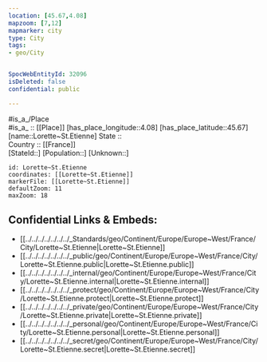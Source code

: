 ```yaml
---
location: [45.67,4.08] 
mapzoom: [7,12] 
mapmarker: city 
type: City
tags:
- geo/City


SpocWebEntityId: 32096
isDeleted: false
confidential: public

---
```

#is_a_/Place  
#is_a_ :: [[Place]] 
[has_place_longitude::4.08] 
[has_place_latitude::45.67] 
[name::Lorette~St.Etienne] 
State ::  
Country :: [[France]]  
[StateId::] 
[Population::] 
[Unknown::] 


```leaflet
id: Lorette~St.Etienne
coordinates: [[Lorette~St.Etienne]] 
markerFile: [[Lorette~St.Etienne]] 
defaultZoom: 11 
maxZoom: 18
```


## Confidential Links & Embeds: 
- [[../../../../../../../_Standards/geo/Continent/Europe/Europe~West/France/City/Lorette~St.Etienne|Lorette~St.Etienne]] 
- [[../../../../../../../_public/geo/Continent/Europe/Europe~West/France/City/Lorette~St.Etienne.public|Lorette~St.Etienne.public]] 
- [[../../../../../../../_internal/geo/Continent/Europe/Europe~West/France/City/Lorette~St.Etienne.internal|Lorette~St.Etienne.internal]] 
- [[../../../../../../../_protect/geo/Continent/Europe/Europe~West/France/City/Lorette~St.Etienne.protect|Lorette~St.Etienne.protect]] 
- [[../../../../../../../_private/geo/Continent/Europe/Europe~West/France/City/Lorette~St.Etienne.private|Lorette~St.Etienne.private]] 
- [[../../../../../../../_personal/geo/Continent/Europe/Europe~West/France/City/Lorette~St.Etienne.personal|Lorette~St.Etienne.personal]] 
- [[../../../../../../../_secret/geo/Continent/Europe/Europe~West/France/City/Lorette~St.Etienne.secret|Lorette~St.Etienne.secret]] 
